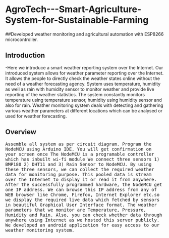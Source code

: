 # AgroTech---Smart-Agriculture-System-for-Sustainable-Farming
##Developed weather monitoring and agricultural automation  with ESP8266 microcontroller. 

## Introduction
-Here we introduce a smart weather reporting system over the Internet. Our introduced system allows for weather parameter reporting over the Internet. It allows the people to directly check the weather states online without the need of a weather forecasting agency. System uses temperature, humidity as well as rain with humidity sensor to monitor weather and provide live reporting of the weather statistics. The system constantly monitors temperature using temperature sensor, humidity using humidity sensor and also for rain. Weather monitoring system deals with detecting and gathering various weather parameters at different locations which can be analysed or used for weather forecasting. 

## Overview 
<kbd>Assemble all system as per circuit diagram. Program the NodeMCU using Arduino IDE. You will get
confirmation on your screen once The NodeMCU is a programable controller which has inbuilt wi-fi
module
We connect three sensors 1) BMP180 2) DHT11 and 3) Rain Sensor to NodeMCU. By using these
three sensors, we can collect the required weather data for monitoring purpose. This pooled data is
stream over the Internet to display it or read it from anywhere. After the successfully programmed
hardware, the NodeMCU get one IP address. We can browse this IP address from any of WEB
browser like Chrome, Firefox, Internet Explorer etc.so we display the required live data which fetched
by sensors in beautiful Graphical User Interface format. The weather parameters that we monitor are
Temperature, Pressure, Humidity and Rain. Also, you can check whether data through anywhere using
Internet as we hosted this server publicly. We developed an android application for easy access to our
weather monitoring system.</kbd>



